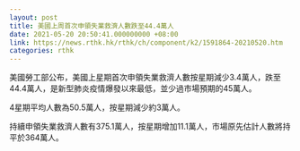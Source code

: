 ```yaml
---
layout: post
title: 美國上周首次申領失業救濟人數跌至44.4萬人
date: 2021-05-20 20:50:41.000000000 +08:00
link: https://news.rthk.hk/rthk/ch/component/k2/1591864-20210520.htm
categories: rthk
---
```


美國勞工部公布，美國上星期首次申領失業救濟人數按星期減少3.4萬人，跌至44.4萬人，是新型肺炎疫情爆發以來最低，並少過市場預期的45萬人。

4星期平均人數為50.5萬人，按星期減少約3萬人。

持續申領失業救濟人數有375.1萬人，按星期增加11.1萬人，市場原先估計人數將持平於364萬人。
